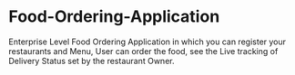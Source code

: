 # Food-Ordering-Application
Enterprise Level Food Ordering Application in which you can register your restaurants and Menu, User can order the food, see the Live tracking of Delivery Status set by the restaurant Owner. 
